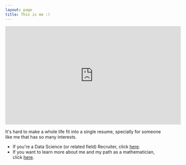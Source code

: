 ```yaml
---
layout: page
title: This is me :) 
---
```


<meta name="description" content="Viviana Márquez | Resume">
<meta name="keywords" content="Viviana Márquez Data Scientist Miami FL Mathematics Combinatorics">

<center>
<iframe width="560" height="315" src="https://www.youtube.com/watch?v=RVDwDEImn_g" frameborder="0" allow="autoplay; encrypted-media" allowfullscreen></iframe>
</center>

It's hard to make a whole life fit into a single resume, specially for someone like me that has so many interests. 

- If you're a Data Science (or related field) Recruiter, click <a href="https://drive.google.com/file/d/1QgwBhK_-UvXeh6Eh6zUdyWZLMGvwo-Ip/view?usp=sharing" target="_blank">here</a>.
- If you want to learn more about me and my path as a mathematician, click <a href="https://drive.google.com/file/d/1G-rjH2BUk87h9XCPsDtr4RCxtrYmOF0S/view?usp=sharing" target="_blank">here</a>. 
